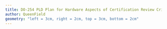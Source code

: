 ```yaml
---
title: DO-254 PLD Plan for Hardware Aspects of Certification Review Criteria
author: QueenField
geometry: "left = 3cm, right = 2cm, top = 3cm, bottom = 2cm"
---
```

